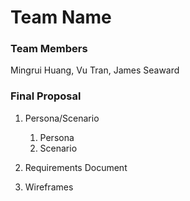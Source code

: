 # Team Name

### Team Members
Mingrui Huang, Vu Tran, James Seaward

### Final Proposal
1. Persona/Scenario
    1. Persona
    2. Scenario
2. Requirements Document

3. Wireframes






